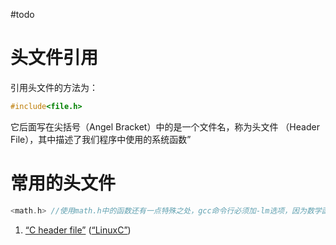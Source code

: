 #todo 






# 头文件引用
引用头文件的方法为：
```C
#include<file.h> 
```
它后面写在尖括号（Angel Bracket）中的是一个文件名，称为头文件 （Header File），其中描述了我们程序中使用的系统函数”

# 常用的头文件 
```C
<math.h> //使用math.h中的函数还有一点特殊之处，gcc命令行必须加-lm选项，因为数学函数位 于libm.so库文件中（通常在/lib目录下），-lm选项告诉编译器，我们程序中用到的数学函数 要到这个库文件里找。
```

1. <span class="highlight" data-annotation="%7B%22attachmentURI%22%3A%22http%3A%2F%2Fzotero.org%2Fusers%2F9667514%2Fitems%2F4IHU78F5%22%2C%22pageLabel%22%3A%2248%22%2C%22position%22%3A%7B%22pageIndex%22%3A47%2C%22rects%22%3A%5B%5B183.25%2C551.85%2C546.25%2C566.61%5D%2C%5B46.006%2C536.85%2C348.25%2C551.61%5D%5D%7D%2C%22citationItem%22%3A%7B%22uris%22%3A%5B%22http%3A%2F%2Fzotero.org%2Fusers%2F9667514%2Fitems%2FI2QD5IEX%22%5D%2C%22locator%22%3A%2248%22%7D%7D" ztype="zhighlight"><a href="zotero://open-pdf/library/items/4IHU78F5?page=48">“C header file”</a></span> <span class="citation" data-citation="%7B%22citationItems%22%3A%5B%7B%22uris%22%3A%5B%22http%3A%2F%2Fzotero.org%2Fusers%2F9667514%2Fitems%2FI2QD5IEX%22%5D%7D%5D%2C%22properties%22%3A%7B%7D%7D" ztype="zcitation">(<span class="citation-item"><a href="zotero://select/library/items/I2QD5IEX">“LinuxC”</a></span>)</span>